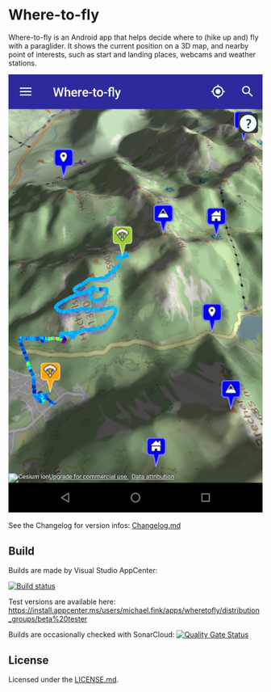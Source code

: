 # Where-to-fly

Where-to-fly is an Android app that helps decide where to (hike up and) fly
with a paraglider. It shows the current position on a 3D map, and nearby
point of interests, such as start and landing places, webcams and weather
stations.

![Map View](wheretofly-map.jpg)

See the Changelog for version infos: [Changelog.md](Changelog.md "Changelog")

## Build

Builds are made by Visual Studio AppCenter:

[![Build status](https://build.appcenter.ms/v0.1/apps/16016be8-42a6-4542-8f34-56e65803a672/branches/main/badge)](https://appcenter.ms)

Test versions are available here:
https://install.appcenter.ms/users/michael.fink/apps/wheretofly/distribution_groups/beta%20tester

Builds are occasionally checked with SonarCloud:
[![Quality Gate Status](https://sonarcloud.io/api/project_badges/measure?project=WhereToFly&metric=alert_status)](https://sonarcloud.io/dashboard?id=WhereToFly)

## License

Licensed under the [LICENSE.md](LICENSE.md "BSD 2-clause license").
